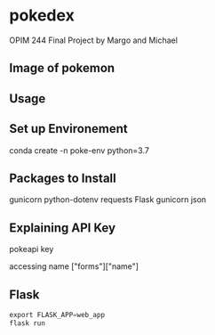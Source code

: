 # pokedex
OPIM 244 Final Project
by Margo and Michael

## Image of pokemon


## Usage


## Set up Environement

conda create -n poke-env python=3.7

## Packages to Install
gunicorn
python-dotenv
requests
Flask
gunicorn
json

## Explaining API Key
pokeapi key

accessing name ["forms"]["name"]

## Flask 

```py
export FLASK_APP=web_app
flask run
```